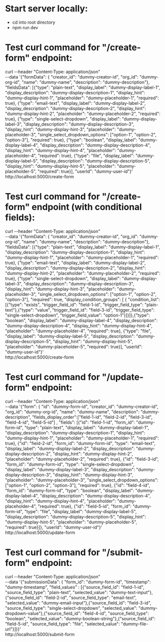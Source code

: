 # Start server locally: 
- cd into root directory
- npm run dev 

# Test curl command for "/create-form" endpoint:

curl --header "Content-Type: application/json" \
  --data '{"formData": { "creator_id": "dummy-creator-id", "org_id": "dummy-org-id", "name": "dummy-name", "description": "dummy-description"}, "fieldsData": [{"type": "plain-text", "display_label": "dummy-display-label-1", "display_description": "dummy-display-description-1", "display_hint": "dummy-display-hint-1", "placeholder": "dummy-placeholder-1", "required": true}, {"type": "email-text", "display_label": "dummy-display-label-2", "display_description": "dummy-display-description-2", "display_hint": "dummy-display-hint-2", "placeholder": "dummy-placeholder-2", "required": true}, 
{"type": "single-select-dropdown", "display_label": "dummy-display-label-3", "display_description": "dummy-display-description-3", "display_hint": "dummy-display-hint-3", "placeholder": "dummy-placeholder-3", "single_select_dropdown_options": ["option-1", "option-2", "option-3"], "required": true}, 
{"type": "boolean", "display_label": "dummy-display-label-4", "display_description": "dummy-display-description-4", "display_hint": "dummy-display-hint-4", "placeholder": "dummy-placeholder-4", "required": true}, 
{"type": "file", "display_label": "dummy-display-label-5", "display_description": "dummy-display-description-5", "display_hint": "dummy-display-hint-5", "placeholder": "dummy-placeholder-5", "required": true}], "userId": "dummy-user-id"}' \
  http://localhost:5000/create-form 

# Test curl command for "/create-form" endpoint (with conditional fields):

curl --header "Content-Type: application/json" \
  --data '{"formData": { "creator_id": "dummy-creator-id", "org_id": "dummy-org-id", "name": "dummy-name", "description": "dummy-description"}, "fieldsData": [{"type": "plain-text", "display_label": "dummy-display-label-1", "display_description": "dummy-display-description-1", "display_hint": "dummy-display-hint-1", "placeholder": "dummy-placeholder-1", "required": true}, {"type": "email-text", "display_label": "dummy-display-label-2", "display_description": "dummy-display-description-2", "display_hint": "dummy-display-hint-2", "placeholder": "dummy-placeholder-2", "required": true}, 
{"type": "single-select-dropdown", "display_label": "dummy-display-label-3", "display_description": "dummy-display-description-3", "display_hint": "dummy-display-hint-3", "placeholder": "dummy-placeholder-3", "single_select_dropdown_options": ["option-1", "option-2", "option-3"], "required": true, "display_condition_groups": [ { "condition_list": [{"type": "exists", "trigger_field_id": "field-1-id", "trigger_field_type": "plain-text"},{"type": "value", "trigger_field_id": "field-3-id", "trigger_field_type": "single-select-dropdown", "trigger_field_value": "option-1"}]}]},{"type": "boolean", "display_label": "dummy-display-label-4", "display_description": "dummy-display-description-4", "display_hint": "dummy-display-hint-4", "placeholder": "dummy-placeholder-4", "required": true}, 
{"type": "file", "display_label": "dummy-display-label-5", "display_description": "dummy-display-description-5", "display_hint": "dummy-display-hint-5", "placeholder": "dummy-placeholder-5", "required": true}], "userId": "dummy-user-id"}' \
  http://localhost:5000/create-form 

# Test curl command for "/update-form" endpoint:

curl --header "Content-Type: application/json" \
  --data '{"form": { "id": "dummy-form-id", "creator_id": "dummy-creator-id", "org_id": "dummy-org-id", "name": "dummy-name", "description": "dummy-description", "fields_display_order":["field-1-id", "field-2-id", "field-3-id", "field-4-id", "field-5-id"] , "fields": [{"id": "field-1-id", "form_id": "dummy-form-id", "type": "plain-text", "display_label": "dummy-display-label-1", "display_description": "dummy-display-description-1", "display_hint": "dummy-display-hint-1", "placeholder": "dummy-placeholder-1", "required": true}, {"id": "field-2-id", "form_id": "dummy-form-id", "type": "email-text", "display_label": "dummy-display-label-2", "display_description": "dummy-display-description-2", "display_hint": "dummy-display-hint-2", "placeholder": "dummy-placeholder-2", "required": true}, 
{"id": "field-3-id", "form_id": "dummy-form-id", "type": "single-select-dropdown", "display_label": "dummy-display-label-3", "display_description": "dummy-display-description-3", "display_hint": "dummy-display-hint-3", "placeholder": "dummy-placeholder-3", "single_select_dropdown_options": ["option-1", "option-2", "option-3"], "required": true}, 
{"id": "field-4-id", "form_id": "dummy-form-id", "type": "boolean", "display_label": "dummy-display-label-4", "display_description": "dummy-display-description-4", "display_hint": "dummy-display-hint-4", "placeholder": "dummy-placeholder-4", "required": true}, 
{"id": "field-5-id", "form_id": "dummy-form-id", "type": "file", "display_label": "dummy-display-label-5", "display_description": "dummy-display-description-5", "display_hint": "dummy-display-hint-5", "placeholder": "dummy-placeholder-5", "required": true}]}, "userId": "dummy-user-id"}' \
  http://localhost:5000/update-form 


# Test curl command for "/submit-form" endpoint:

curl --header "Content-Type: application/json" \
  --data '{"submissionData": { "form_id": "dummy-form-id", "timestamp": "dummy-timestamp", "field_values" : [{"source_field_id": "field-1-id", "source_field_type": "plain-text", "selected_value": "dummy-text-input"},{"source_field_id": "field-2-id", "source_field_type": "email-text", "selected_value": "dummy-email-input"},{"source_field_id": "field-3-id", "source_field_type": "single-select-dropdown", "selected_value": "dummy-dropdown-value"},{"source_field_id": "field-4-id", "source_field_type": "boolean", "selected_value": "dummy-boolean-string"},{"source_field_id": "field-5-id", "source_field_type": "file", "selected_value": "dummy-file-url"}]}}' \
  http://localhost:5000/submit-form 